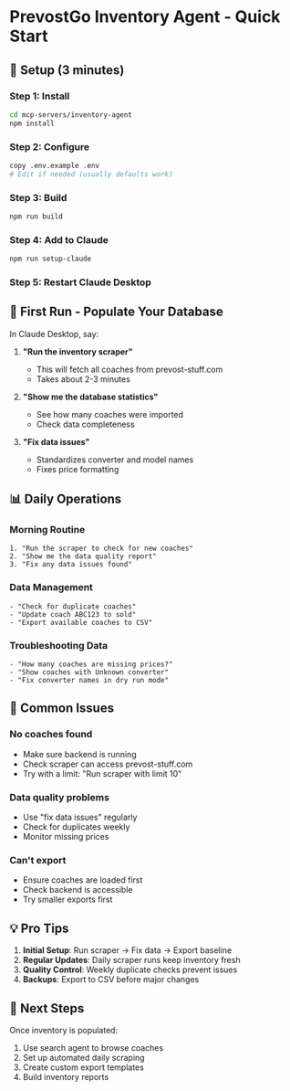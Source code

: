 # PrevostGo Inventory Agent - Quick Start

## 🚀 Setup (3 minutes)

### Step 1: Install
```bash
cd mcp-servers/inventory-agent
npm install
```

### Step 2: Configure
```bash
copy .env.example .env
# Edit if needed (usually defaults work)
```

### Step 3: Build
```bash
npm run build
```

### Step 4: Add to Claude
```bash
npm run setup-claude
```

### Step 5: Restart Claude Desktop

## 🧪 First Run - Populate Your Database

In Claude Desktop, say:

1. **"Run the inventory scraper"**
   - This will fetch all coaches from prevost-stuff.com
   - Takes about 2-3 minutes

2. **"Show me the database statistics"**
   - See how many coaches were imported
   - Check data completeness

3. **"Fix data issues"**
   - Standardizes converter and model names
   - Fixes price formatting

## 📊 Daily Operations

### Morning Routine
```
1. "Run the scraper to check for new coaches"
2. "Show me the data quality report"
3. "Fix any data issues found"
```

### Data Management
```
- "Check for duplicate coaches"
- "Update coach ABC123 to sold"
- "Export available coaches to CSV"
```

### Troubleshooting Data
```
- "How many coaches are missing prices?"
- "Show coaches with Unknown converter"
- "Fix converter names in dry run mode"
```

## 🔧 Common Issues

### No coaches found
- Make sure backend is running
- Check scraper can access prevost-stuff.com
- Try with a limit: "Run scraper with limit 10"

### Data quality problems
- Use "fix data issues" regularly
- Check for duplicates weekly
- Monitor missing prices

### Can't export
- Ensure coaches are loaded first
- Check backend is accessible
- Try smaller exports first

## 💡 Pro Tips

1. **Initial Setup**: Run scraper → Fix data → Export baseline
2. **Regular Updates**: Daily scraper runs keep inventory fresh
3. **Quality Control**: Weekly duplicate checks prevent issues
4. **Backups**: Export to CSV before major changes

## 🎯 Next Steps

Once inventory is populated:
1. Use search agent to browse coaches
2. Set up automated daily scraping
3. Create custom export templates
4. Build inventory reports
